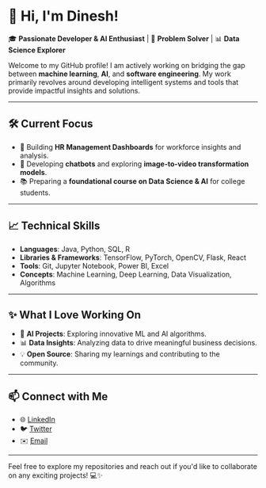 # 👋 Hi, I'm Dinesh!

🎓 **Passionate Developer & AI Enthusiast** | 🌟 **Problem Solver** | 📊 **Data Science Explorer**

Welcome to my GitHub profile! I am actively working on bridging the gap between **machine learning**, **AI**, and **software engineering**. My work primarily revolves around developing intelligent systems and tools that provide impactful insights and solutions.

---

## 🛠 **Current Focus**
- 🔧 Building **HR Management Dashboards** for workforce insights and analysis.
- 🤖 Developing **chatbots** and exploring **image-to-video transformation models**.
- 📚 Preparing a **foundational course on Data Science & AI** for college students.

---

## 📈 **Technical Skills**
- **Languages**: Java, Python, SQL, R
- **Libraries & Frameworks**: TensorFlow, PyTorch, OpenCV, Flask, React
- **Tools**: Git, Jupyter Notebook, Power BI, Excel
- **Concepts**: Machine Learning, Deep Learning, Data Visualization, Algorithms

---

## ✨ **What I Love Working On**
- 🚀 **AI Projects**: Exploring innovative ML and AI algorithms.
- 📊 **Data Insights**: Analyzing data to drive meaningful business decisions.
- 💡 **Open Source**: Sharing my learnings and contributing to the community.

---

## 📫 **Connect with Me**
- 🌐 [LinkedIn](#)
- 🐦 [Twitter](#)
- ✉️ [Email](mailto:your-email@example.com)

---

Feel free to explore my repositories and reach out if you'd like to collaborate on any exciting projects! 💻✨
